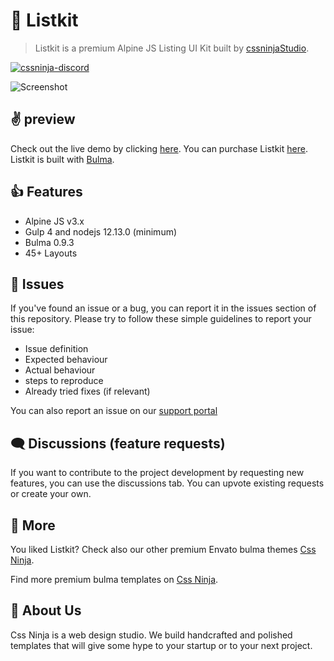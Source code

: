 # 👋 Listkit
> Listkit is a premium Alpine JS Listing UI Kit built by [cssninjaStudio](https://cssninja.io).

[![cssninja-discord](https://img.shields.io/discord/785473098069311510?label=join%20us%20on%20discord&color=6944EC)](https://discord.cssninja.io/)

![Screenshot](https://media.cssninja.io/products/listkit/product.png "Huro")

## ✌️ preview

Check out the live demo by clicking [here](https://listkit.cssninja.io). 
You can purchase Listkit [here](https://themeforest.net/item/listkit-multipurpose-alpine-js-and-bulma-listing-ui-kit/34113305). 
Listkit is built with [Bulma](https://bulma.io).

## 👍 Features

* Alpine JS v3.x
* Gulp 4 and nodejs 12.13.0 (minimum)
* Bulma 0.9.3
* 45+ Layouts

## 🍔 Issues

If you've found an issue or a bug, you can report it in the issues section of this repository. Please try to follow these simple guidelines to report your issue:

* Issue definition
* Expected behaviour
* Actual behaviour
* steps to reproduce
* Already tried fixes (if relevant)

You can also report an issue on our [support portal](https://support.csssninja.io)

## 🗨️ Discussions (feature requests)

If you want to contribute to the project development by requesting new features, you can use the discussions tab. You can upvote existing requests or create your own.

## 🎉 More

You liked Listkit? Check also our other premium Envato bulma themes [Css Ninja](https://themeforest.net/user/cssninjastudio/portfolio).

Find more premium bulma templates on [Css Ninja](https://cssninja.io/category/all).

## 🚀 About Us

Css Ninja is a web design studio. We build handcrafted and polished templates that will give some hype to your startup or to your next project.
